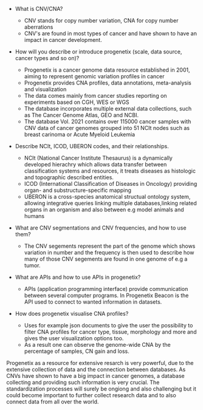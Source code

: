 - What is CNV/CNA?
  - CNV stands for copy number variation, CNA for copy number aberrations
  - CNV's are found in most types of cancer and have shown to have an impact in cancer development. 


- How will you describe or introduce progenetix (scale, data source, cancer types and
so on)?
  - Progenetix is a cancer genome data resource established in 2001, aiming to represent genomic variation profiles in cancer
  - Progenetix provides CNA profiles, data annotations, meta-analysis and visualization
  - The data comes mainly from cancer studies reporting on experiments based on CGH, WES or WGS
  - The database incorporates multiple external data collections, such as The Cancer Genome Atlas, GEO and NCBI.
  - The database Vol. 2021 contains over 115000 cancer samples with CNV data of cancer genomes grouped into 51 NCIt nodes such as breast carinoma or Acute Myeloid Leukemia

  
- Describe NCIt, ICOD, UBERON codes, and their relationships.
  - NCIt (National Cancer Institute Thesaurus) is a dynamically developed hierachry which allows data transfer between classification systems and resources, it treats diseases as histologic and topographic described entities.
  - ICOD (International Classification of Diseases in Oncology) providing organ- and substructure-specific mapping
  - UBERON is a cross-species anatomical structual ontology system, allowing integrative queries linking multiple databases,linking related organs in an organism and also between e.g model animals and humans
  
- What are CNV segmentations and CNV frequencies, and how to use them?
  - The CNV segements represent the part of the genome which shows variation in number and the frequency is then used to describe how many of those CNV segements are found in one genome of e.g a tumor.
  
- What are APIs and how to use APIs in progenetix?
  - APIs (application programming interface) provide communication between several computer programs. In Progenetix Beacon is the API used to connect to wanted information in datasets.
  
- How does progenetix visualise CNA profiles?
  - Uses for example json documents to give the user the possibility to filter CNA profiles for cancer type, tissue, morphology and more and gives the user visualization options too.
  - As a result one can observe the genome-wide CNA by the percentage of samples, CN gain and loss.
  
Progenetix as a resource for extensive resarch is very powerful, due to the extensive collection of data and the connection between databases.
As CNVs have shown to have a big impact in cancer genomes, a database collecting and providing such information is very crucial.
The standardization processes will surely be ongiong and also challenging but it could become important to further collect research data and to also connect data from all over the world.

